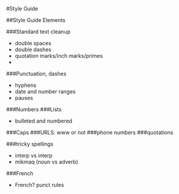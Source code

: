 #Style Guide

##Style Guide Elements

###Standard text cleanup
- double spaces
- double dashes
- quotation marks/inch marks/primes
- 

###Punctuation, dashes
- hyphens
- date and number ranges
- pauses

###Numbers
###Lists 
- bulleted and numbered

###Caps
###URLS: www or not
###phone numbers
###quotations

###tricky spellings
- interp vs interp
- mikmaq (noun vs adverb)

###French
- French? punct rules
